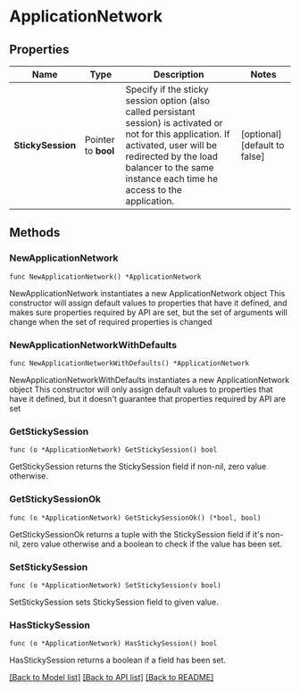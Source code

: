 # ApplicationNetwork

## Properties

Name | Type | Description | Notes
------------ | ------------- | ------------- | -------------
**StickySession** | Pointer to **bool** | Specify if the sticky session option (also called persistant session) is activated or not for this application. If activated, user will be redirected by the load balancer to the same instance each time he access to the application.  | [optional] [default to false]

## Methods

### NewApplicationNetwork

`func NewApplicationNetwork() *ApplicationNetwork`

NewApplicationNetwork instantiates a new ApplicationNetwork object
This constructor will assign default values to properties that have it defined,
and makes sure properties required by API are set, but the set of arguments
will change when the set of required properties is changed

### NewApplicationNetworkWithDefaults

`func NewApplicationNetworkWithDefaults() *ApplicationNetwork`

NewApplicationNetworkWithDefaults instantiates a new ApplicationNetwork object
This constructor will only assign default values to properties that have it defined,
but it doesn't guarantee that properties required by API are set

### GetStickySession

`func (o *ApplicationNetwork) GetStickySession() bool`

GetStickySession returns the StickySession field if non-nil, zero value otherwise.

### GetStickySessionOk

`func (o *ApplicationNetwork) GetStickySessionOk() (*bool, bool)`

GetStickySessionOk returns a tuple with the StickySession field if it's non-nil, zero value otherwise
and a boolean to check if the value has been set.

### SetStickySession

`func (o *ApplicationNetwork) SetStickySession(v bool)`

SetStickySession sets StickySession field to given value.

### HasStickySession

`func (o *ApplicationNetwork) HasStickySession() bool`

HasStickySession returns a boolean if a field has been set.


[[Back to Model list]](../README.md#documentation-for-models) [[Back to API list]](../README.md#documentation-for-api-endpoints) [[Back to README]](../README.md)


